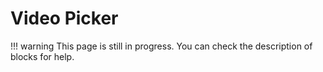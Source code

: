 # Video Picker

!!! warning
    This page is still in progress. You can check the description of blocks for help.
